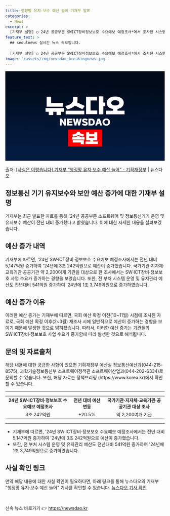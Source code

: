```yaml
---
title: 행정망 유지·보수 예산 늘어 기재부 발표
categories:
  - News
excerpt: >
  [기재부 설명] ○ 24년 공공부문 SWICT장비정보보호 수요예보 예정조사*에서 조사된 시스템 운영 및 유지…
feature_text: >
  ## seoulnews 실시간 뉴스 속보입니다.

  [기재부 설명] ○ 24년 공공부문 SWICT장비정보보호 수요예보 예정조사*에서 조사된 시스템 운영 및 유지…
image: '/assets/img/newsdao_breakingnews.jpg'
---
```


![뉴스다오 속보](/assets/img/newsdao_breakingnews.jpg)

<p>출처: <a href="https://newsdao.kr/3018" rel="dofollow">[사실은 이렇습니다] 기재부 “행정망 유지·보수 예산 늘어” - 기획재정부</a> | 뉴스다오</p>

<h2>정보통신 기기 유지보수와 보안 예산 증가에 대한 기재부 설명</h2>
<p data-ke-size="size16">기재부는 최근 발표한 자료를 통해 '24년 공공부문 소프트웨어 및 정보통신기기 운영 및 유지보수 예산이 전년 대비 증가했다고 밝혔습니다. 이에 대한 자세한 내용을 살펴보겠습니다.</p>

<h2 data-ke-size="size26">예산 증가 내역</h2>
<p data-ke-size="size16">기재부에 따르면, '24년 SW·ICT장비·정보보호 수요예보 예정조사에서는 전년 대비 5,147억원 증가하여 '24년에 3조 242억원으로 예산이 증가했습니다. 국가기관·지자체·교육기관·공공기관 약 2,200여개 기관을 대상으로 한 조사에서는 SW·ICT장비·정보보호 사업 수요가 증가하는 경향을 보였습니다. 또한, 전 부처 시스템 운영 및 유지관리 예산도 전년대비 541억원 증가하여 '24년에 1조 3,749억원으로 증가하였습니다.</p>

<h2 data-ke-size="size26">예산 증가 이유</h2>
<p data-ke-size="size16">이러한 예산 증가는 기재부에 따르면, 국회 예산 확정 이전(10~11월) 시점에 조사된 자료로, 국회 예산 확정 이후(2~3월) 재조사 시에 일반적으로 예산이 증가하는 경향을 보이기 때문에 발생한 것으로 밝혀졌습니다. 따라서, 이러한 예산 증가는 기관들의 SW·ICT장비·정보보호 사업 수요가 증가함에 따라 발생한 것으로 해석됩니다.</p>

<h2 data-ke-size="size26">문의 및 자료출처</h2>
<p data-ke-size="size16">해당 내용에 대한 궁금한 사항이 있으면 기획재정부 예산실 정보통신예산과(044-215-8575), 과학기술정보통신부 소프트웨어정책관 소프트웨어산업과(044-202-6334)로 문의할 수 있습니다. 또한, 해당 자료는 정책브리핑 (https://www.korea.kr)에서 확인할 수 있습니다.</p>

<hr>
<table>
	<tr>
		<td style="text-align: center; height: 17px;"><b>24년 SW·ICT장비·정보보호 수요예보 예정조사</b></td>
		<td style="text-align: center; height: 17px;"><b>전년 대비 예산 변동</b></td>
		<td style="text-align: center; height: 17px;"><b>국가기관·지자체·교육기관·공공기관 대상 조사</b></td>
	</tr>
	<tr>
		<td style="text-align: center; height: 17px;">3조 242억원</td>
		<td style="text-align: center; height: 17px;">+20.5%</td>
		<td style="text-align: center; height: 17px;">약 2,200여개 기관</td>
	</tr>
</table>
<hr>
<ul>
	<li>기재부에 따르면, '24년 SW·ICT장비·정보보호 수요예보 예정조사에서는 전년 대비 5,147억원 증가하여 '24년에 3조 242억원으로 예산이 증가했습니다.</li>
	<li>또한, 전 부처 시스템 운영 및 유지관리 예산도 전년대비 541억원 증가하여 '24년에 1조 3,749억원으로 증가하였습니다.</li>
</ul>
<h2 data-ke-size="size26">사실 확인 링크</h2>
<p data-ke-size="size16">만약 해당 내용에 대한 사실 확인이 필요하다면, 아래 링크를 통해 뉴스다오의 기재부 "행정망 유지·보수 예산 늘어" 기사를 확인할 수 있습니다. <a href="https://newsdao.kr/3018">뉴스다오 기사 확인</a></p>
<p data-ke-size="size16">&nbsp;</p> 

신속 뉴스 바로가기 👉 <a href="https://newsdao.kr" rel="dofollow">https://newsdao.kr</a>


